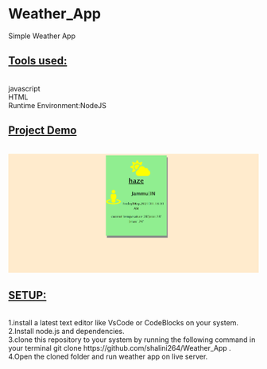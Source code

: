 # Weather_App
Simple Weather App 
<br />
<h2><u><b>Tools used:</b></u></h2> <br />
javascript <br />
HTML <br />
Runtime Environment:NodeJS<br />
<h2><b><u>Project Demo</b></u></h2></br>
<img src="https://github.com/shalini264/Weather_App/blob/main/demo.png"><br />
<h2><u><b>SETUP:</b></u></h2> <br />
1.install a latest text editor like VsCode or CodeBlocks on your system.<br />
2.Install node.js and dependencies.<br />
3.clone this repository to your system by running the following command in your terminal
git clone https://github.com/shalini264/Weather_App .<br/>
4.Open the cloned folder and run weather app on live server.
